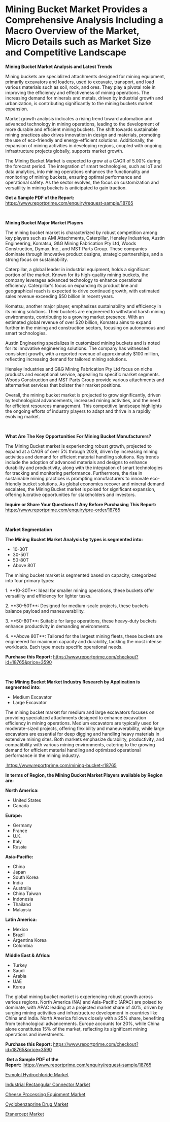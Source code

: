 <p><h1>Mining Bucket Market Provides a Comprehensive Analysis Including a Macro Overview of the Market, Micro Details such as Market Size and Competitive Landscape</h1></p><p><strong>Mining Bucket Market Analysis and Latest Trends</strong></p>
<p><p>Mining buckets are specialized attachments designed for mining equipment, primarily excavators and loaders, used to excavate, transport, and load various materials such as soil, rock, and ores. They play a pivotal role in improving the efficiency and effectiveness of mining operations. The increasing demand for minerals and metals, driven by industrial growth and urbanization, is contributing significantly to the mining buckets market expansion.</p><p>Market growth analysis indicates a rising trend toward automation and advanced technology in mining operations, leading to the development of more durable and efficient mining buckets. The shift towards sustainable mining practices also drives innovation in design and materials, promoting the use of eco-friendly and energy-efficient solutions. Additionally, the expansion of mining activities in developing regions, coupled with ongoing infrastructure projects globally, supports market growth.</p><p>The Mining Bucket Market is expected to grow at a CAGR of 5.00% during the forecast period. The integration of smart technologies, such as IoT and data analytics, into mining operations enhances the functionality and monitoring of mining buckets, ensuring optimal performance and operational safety. As the sector evolves, the focus on customization and versatility in mining buckets is anticipated to gain traction.</p></p>
<p><strong>Get a Sample PDF of the Report:&nbsp;</strong> <a href="https://www.reportprime.com/enquiry/request-sample/18765?utm_campaign=40&utm_medium=2&utm_source=Github&utm_content=ia&utm_term=22112024&utm_id=mining-bucket">https://www.reportprime.com/enquiry/request-sample/18765</a></p>
<p>&nbsp;</p>
<p><strong>Mining Bucket Major Market Players</strong></p>
<p><p>The mining bucket market is characterized by robust competition among key players such as AMI Attachments, Caterpillar, Hensley Industries, Austin Engineering, Komatsu, G&G Mining Fabrication Pty Ltd, Woods Construction, Dymax, Inc., and MST Parts Group. These companies dominate through innovative product designs, strategic partnerships, and a strong focus on sustainability.</p><p>Caterpillar, a global leader in industrial equipment, holds a significant portion of the market. Known for its high-quality mining buckets, the company leverages advanced technology to enhance operational efficiency. Caterpillar's focus on expanding its product line and geographical reach is expected to drive continued growth, with estimated sales revenue exceeding $50 billion in recent years.</p><p>Komatsu, another major player, emphasizes sustainability and efficiency in its mining solutions. Their buckets are engineered to withstand harsh mining environments, contributing to a growing market presence. With an estimated global revenue of over $20 billion, Komatsu aims to expand further in the mining and construction sectors, focusing on autonomous and smart technologies.</p><p>Austin Engineering specializes in customized mining buckets and is noted for its innovative engineering solutions. The company has witnessed consistent growth, with a reported revenue of approximately $100 million, reflecting increasing demand for tailored mining solutions.</p><p>Hensley Industries and G&G Mining Fabrication Pty Ltd focus on niche products and exceptional service, appealing to specific market segments. Woods Construction and MST Parts Group provide various attachments and aftermarket services that bolster their market positions.</p><p>Overall, the mining bucket market is projected to grow significantly, driven by technological advancements, increased mining activities, and the need for efficient resources management. This competitive landscape highlights the ongoing efforts of industry players to adapt and thrive in a rapidly evolving market.</p></p>
<p>&nbsp;</p>
<p><strong>What Are The Key Opportunities For Mining Bucket Manufacturers?</strong></p>
<p><p>The Mining Bucket market is experiencing robust growth, projected to expand at a CAGR of over 5% through 2028, driven by increasing mining activities and demand for efficient material handling solutions. Key trends include the adoption of advanced materials and designs to enhance durability and productivity, along with the integration of smart technologies for tracking and monitoring performance. Furthermore, the rise in sustainable mining practices is prompting manufacturers to innovate eco-friendly bucket solutions. As global economies recover and mineral demand escalates, the Mining Bucket market is poised for significant expansion, offering lucrative opportunities for stakeholders and investors.</p></p>
<p><strong>Inquire or Share Your Questions If Any Before Purchasing This Report:</strong> <a href="https://www.reportprime.com/enquiry/pre-order/18765?utm_campaign=40&utm_medium=2&utm_source=Github&utm_content=ia&utm_term=22112024&utm_id=mining-bucket">https://www.reportprime.com/enquiry/pre-order/18765</a></p>
<p>&nbsp;</p>
<p><strong>Market Segmentation</strong></p>
<p><strong>The Mining Bucket Market Analysis by types is segmented into:</strong></p>
<p><ul><li>10-30T</li><li>30-50T</li><li>50-80T</li><li>Above 80T</li></ul></p>
<p><p>The mining bucket market is segmented based on capacity, categorized into four primary types: </p><p>1. **10-30T**: Ideal for smaller mining operations, these buckets offer versatility and efficiency for lighter tasks. </p><p>   </p><p>2. **30-50T**: Designed for medium-scale projects, these buckets balance payload and maneuverability. </p><p>   </p><p>3. **50-80T**: Suitable for large operations, these heavy-duty buckets enhance productivity in demanding environments. </p><p>   </p><p>4. **Above 80T**: Tailored for the largest mining fleets, these buckets are engineered for maximum capacity and durability, tackling the most intense workloads. Each type meets specific operational needs.</p></p>
<p><strong>Purchase this Report:&nbsp;</strong><a href="https://www.reportprime.com/checkout?id=18765&price=3590&utm_campaign=40&utm_medium=2&utm_source=Github&utm_content=ia&utm_term=22112024&utm_id=mining-bucket">https://www.reportprime.com/checkout?id=18765&price=3590</a></p>
<p>&nbsp;</p>
<p><strong>The Mining Bucket Market Industry Research by Application is segmented into:</strong></p>
<p><ul><li>Medium Excavator</li><li>Large Excavator</li></ul></p>
<p><p>The mining bucket market for medium and large excavators focuses on providing specialized attachments designed to enhance excavation efficiency in mining operations. Medium excavators are typically used for moderate-sized projects, offering flexibility and maneuverability, while large excavators are essential for deep digging and handling heavy materials in extensive mining sites. Both markets emphasize durability, productivity, and compatibility with various mining environments, catering to the growing demand for efficient material handling and optimized operational performance in the mining industry.</p></p>
<p><a href="https://www.reportprime.com/mining-bucket-r18765?utm_campaign=40&utm_medium=2&utm_source=Github&utm_content=ia&utm_term=22112024&utm_id=mining-bucket">&nbsp;https://www.reportprime.com/mining-bucket-r18765</a></p>
<p><strong>In terms of Region, the Mining Bucket Market Players available by Region are:</strong></p>
<p>
    <p> <strong> North America: </strong>
        <ul>
            <li>United States</li>
            <li>Canada</li>
        </ul>
        </p> 
    <p> <strong> Europe: </strong>
        <ul>
            <li>Germany</li>
            <li>France</li>
            <li>U.K.</li>
            <li>Italy</li>
            <li>Russia</li>
        </ul>
        </p> 
    <p> <strong> Asia-Pacific: </strong>
        <ul>
            <li>China</li>
            <li>Japan</li>
            <li>South Korea</li>
            <li>India</li>
            <li>Australia</li>
            <li>China Taiwan</li>
            <li>Indonesia</li>
            <li>Thailand</li>
            <li>Malaysia</li>
        </ul>
        </p> 
    <p> <strong> Latin America: </strong>
        <ul>
            <li>Mexico</li>
            <li>Brazil</li>
            <li>Argentina Korea</li>
            <li>Colombia</li>
        </ul>
        </p> 
    <p> <strong> Middle East & Africa: </strong>
        <ul>
            <li>Turkey</li>
            <li>Saudi</li>
            <li>Arabia</li>
            <li>UAE</li>
            <li>Korea</li>
        </ul>
    </p>
    </p>
<p><p>The global mining bucket market is experiencing robust growth across various regions. North America (NA) and Asia-Pacific (APAC) are poised to dominate, with APAC leading at a projected market share of 40%, driven by surging mining activities and infrastructure development in countries like China and India. North America follows closely with a 25% share, benefiting from technological advancements. Europe accounts for 20%, while China alone constitutes 15% of the market, reflecting its significant mining operations and investments.</p></p>
<p><strong>Purchase this Report: </strong><a href="https://www.reportprime.com/checkout?id=18765&price=3590&utm_campaign=40&utm_medium=2&utm_source=Github&utm_content=ia&utm_term=22112024&utm_id=mining-bucket">https://www.reportprime.com/checkout?id=18765&price=3590</a></p>
<p>&nbsp;<strong>Get a Sample PDF of the Report:&nbsp;&nbsp;</strong><a href="https://www.reportprime.com/enquiry/request-sample/18765?utm_campaign=40&utm_medium=2&utm_source=Github&utm_content=ia&utm_term=22112024&utm_id=mining-bucket">https://www.reportprime.com/enquiry/request-sample/18765</a></p>
<p><strong></strong></p>
<p><p><a href="https://issuu.com/reportprime-2/docs/esmolol-hydrochloride-market-size-2_1ce70d150e504d?utm_campaign=40&utm_medium=2&utm_source=Github&utm_content=ia&utm_term=22112024&utm_id=mining-bucket">Esmolol Hydrochloride Market</a></p><p><a href="https://github.com/abbislposival/Market-Research-Report-List-1/blob/main/industrial-rectangular-connector-market.md?utm_campaign=40&utm_medium=2&utm_source=Github&utm_content=ia&utm_term=22112024&utm_id=mining-bucket">Industrial Rectangular Connector Market</a></p><p><a href="https://github.com/DixieGrimes/Market-Research-Report-List-1/blob/main/cheese-processing-equipment-market.md?utm_campaign=40&utm_medium=2&utm_source=Github&utm_content=ia&utm_term=22112024&utm_id=mining-bucket">Cheese Processing Equipment Market</a></p><p><a href="https://www.linkedin.com/pulse/cyclobenzaprine-drug-market-report-financial-overview-elcwe?utm_campaign=40&utm_medium=2&utm_source=Github&utm_content=ia&utm_term=22112024&utm_id=mining-bucket">Cyclobenzaprine Drug Market</a></p><p><a href="https://issuu.com/reportprime-2/docs/etanercept-market-size-2030.pptx_973ef227d75c49?utm_campaign=40&utm_medium=2&utm_source=Github&utm_content=ia&utm_term=22112024&utm_id=mining-bucket">Etanercept Market</a></p></p>